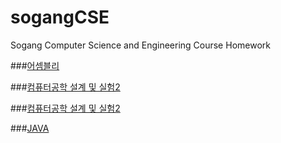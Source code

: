 # sogangCSE
Sogang Computer Science and Engineering Course Homework


###[어셈블리](https://github.com/yuyi5187/sogangCSE/tree/main/CSE3030)

###[컴퓨터공학 설계 및 실험2](https://github.com/yuyi5187/sogangCSE/tree/main/CSE3016_1)

###[컴퓨터공학 설계 및 실험2](https://github.com/yuyi5187/sogangCSE/tree/main/CSE3060_2)

###[JAVA](https://github.com/yuyi5187/sogangCSE/tree/main/CSE3040)
